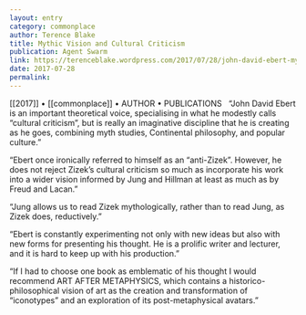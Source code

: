 ```yaml
---
layout: entry
category: commonplace
author: Terence Blake
title: Mythic Vision and Cultural Criticism
publication: Agent Swarm
link: https://terenceblake.wordpress.com/2017/07/28/john-david-ebert-mythic-vision-and-cultural-criticism/
date: 2017-07-28
permalink: 
---
```


[[2017]] • [[commonplace]] • AUTHOR • PUBLICATIONS 
 
“John David Ebert is an important theoretical voice, specialising in what he modestly calls “cultural criticism”, but is really an imaginative discipline that he is creating as he goes, combining myth studies, Continental philosophy, and popular culture.”

“Ebert once ironically referred to himself as an “anti-Zizek”. However, he does not reject Zizek’s cultural criticism so much as incorporate his work into a wider vision informed by Jung and Hillman at least as much as by Freud and Lacan.”

“Jung allows us to read Zizek mythologically, rather than to read Jung, as Zizek does, reductively.”

“Ebert is constantly experimenting not only with new ideas but also with new forms for presenting his thought. He is a prolific writer and lecturer, and it is hard to keep up with his production.”

“If I had to choose one book as emblematic of his thought I would recommend ART AFTER METAPHYSICS, which contains a historico-philosophical vision of art as the creation and transformation of “iconotypes” and an exploration of its post-metaphysical avatars.”

